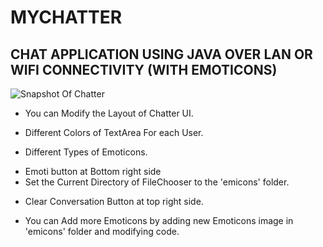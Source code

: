 MYCHATTER
=========

CHAT APPLICATION USING JAVA OVER LAN OR WIFI CONNECTIVITY (WITH EMOTICONS)
----------------------------------------------------------------------------
![Snapshot Of Chatter](https://cloud.githubusercontent.com/assets/9628085/5564228/2e732870-8e65-11e4-8ee7-85d43ad9bd1b.JPG)

* You can Modify the Layout of Chatter UI.

* Different Colors of TextArea For each User.

* Different Types of Emoticons.
 - Emoti button at Bottom right side
 - Set the Current Directory of FileChooser to the 'emicons' folder.
 
* Clear Conversation Button at top right side.

* You can Add more Emoticons by adding new Emoticons image in 'emicons' folder and modifying code.
